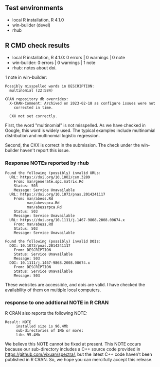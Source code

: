 ## Test environments
* local R installation, R 4.1.0
* win-builder (devel)
* rhub

## R CMD check results

* local R installation, R 4.1.0: 0 errors | 0 warnings | 0 note
* win-builder: 0 errors | 0 warnings | 1 note
* rhub: notes about doi.

1 note in win-builder:

```
Possibly misspelled words in DESCRIPTION:
  multinomial (22:584)
  
CRAN repository db overrides:
  X-CRAN-Comment: Archived on 2023-02-18 as configure issues were not
    corrected in time.

  CXX not set correctly.
```

First, the word "multinomial" is not misspelled. As we have checked in Google, this word is widely used. The typical examples include multinomial distribution and multinomial logistic regression.

Second, the CXX is correct in the submission. The check under the win-builder haven't report this issue.  

### Response NOTEs reported by rhub

```
Found the following (possibly) invalid URLs:
  URL: https://doi.org/10.1002/cem.3289
    From: man/generate.spc.matrix.Rd
    Status: 503
    Message: Service Unavailable
  URL: https://doi.org/10.1073/pnas.2014241117
    From: man/abess.Rd
          man/abesspca.Rd
          man/abessrpca.Rd
    Status: 503
    Message: Service Unavailable
  URL: https://doi.org/10.1111/j.1467-9868.2008.00674.x
    From: man/abess.Rd
    Status: 503
    Message: Service Unavailable

Found the following (possibly) invalid DOIs:
  DOI: 10.1073/pnas.2014241117
    From: DESCRIPTION
    Status: Service Unavailable
    Message: 503
  DOI: 10.1111/j.1467-9868.2008.00674.x
    From: DESCRIPTION
    Status: Service Unavailable
    Message: 503
```

These websites are accessible, and dois are valid. I have checked the availability of them on multiple local computers.

### response to one addtional NOTE in R CRAN

R CRAN also reports the following NOTE:

```
Result: NOTE
     installed size is 96.4Mb
     sub-directories of 1Mb or more:
     libs 95.4Mb
```

We believe this NOTE cannot be fixed at present. 
This NOTE occurs because our sub-directory includes a C++ source code 
provided in https://github.com/yixuan/spectra/, 
but the latest C++ code haven't been published in R CRAN. 
So, we hope you can mercifully accept this release.
